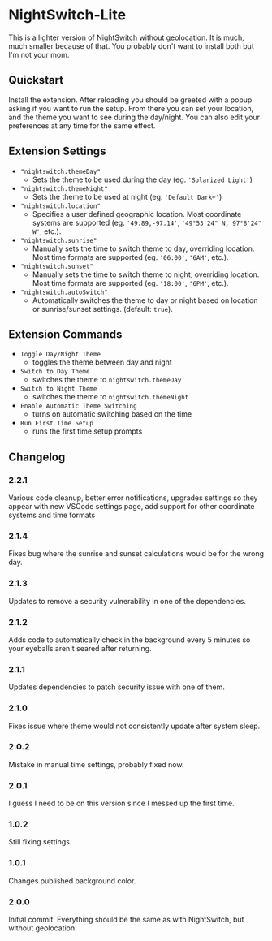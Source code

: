 # NightSwitch-Lite

This is a lighter version of [NightSwitch](https://marketplace.visualstudio.com/items?itemName=gharveymn.nightswitch) without geolocation. It is much, much smaller because of that. You probably don't want to install both but I'm not your mom.

## Quickstart

Install the extension. After reloading you should be greeted with a popup asking if you want to run the setup. From there you can set your location, and the theme you want to see during the day/night. You can also edit your preferences at any time for the same effect.

## Extension Settings

- `"nightswitch.themeDay"`
	- Sets the theme to be used during the day (eg. `'Solarized Light'`)
- `"nightswitch.themeNight"`
	- Sets the theme to be used at night (eg. `'Default Dark+'`)
- `"nightswitch.location"`
	- Specifies a user defined geographic location. Most coordinate systems are supported (eg. `'49.89,-97.14'`, `'49°53'24" N, 97°8'24" W'`, etc.).
- `"nightswitch.sunrise"`
	- Manually sets the time to switch theme to day, overriding location. Most time formats are supported (eg. `'06:00'`, `'6AM'`, etc.).
- `"nightswitch.sunset"`
	- Manually sets the time to switch theme to night, overriding location. Most time formats are supported  (eg. `'18:00'`, `'6PM'`, etc.).
- `"nightswitch.autoSwitch"`
	- Automatically switches the theme to day or night based on location or sunrise/sunset settings. (default: `true`).

## Extension Commands

- `Toggle Day/Night Theme`
	- toggles the theme between day and night
- `Switch to Day Theme`
	- switches the theme to `nightswitch.themeDay`
- `Switch to Night Theme`
	- switches the theme to `nightswitch.themeNight`
- `Enable Automatic Theme Switching`
	- turns on automatic switching based on the time
- `Run First Time Setup`
	- runs the first time setup prompts

## Changelog

### 2.2.1
Various code cleanup, better error notifications, upgrades settings so they appear with new VSCode settings page, add support for other coordinate systems and time formats

### 2.1.4
Fixes bug where the sunrise and sunset calculations would be for the wrong day.

### 2.1.3
Updates to remove a security vulnerability in one of the dependencies.

### 2.1.2
Adds code to automatically check in the background every 5 minutes so your eyeballs aren't seared after returning.

### 2.1.1
Updates dependencies to patch security issue with one of them.

### 2.1.0
Fixes issue where theme would not consistently update after system sleep.

### 2.0.2
Mistake in manual time settings, probably fixed now.

### 2.0.1
I guess I need to be on this version since I messed up the first time.

### 1.0.2
Still fixing settings.

### 1.0.1
Changes published background color.

### 2.0.0
Initial commit. Everything should be the same as with NightSwitch, but without geolocation.